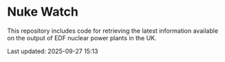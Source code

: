# Nuke Watch

This repository includes code for retrieving the latest information available on the output of EDF nuclear power plants in the UK.

Last updated: 2025-09-27 15:13
